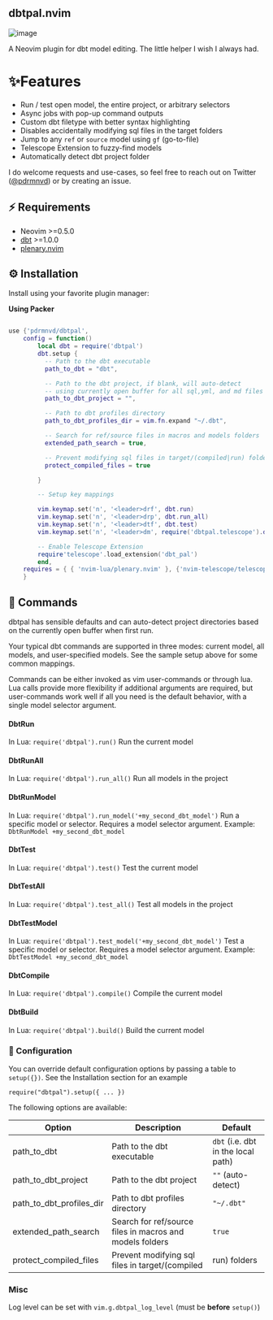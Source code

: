 ## dbtpal.nvim

![image](https://raw.githubusercontent.com/PedramNavid/dbtpal/main/assets/dbt%20model%20run.gif)

A Neovim plugin for dbt model editing. The little helper I wish I always had.

# ✨Features

- Run / test open model, the entire project, or arbitrary selectors
- Async jobs with pop-up command outputs
- Custom dbt filetype with better syntax highlighting
- Disables accidentally modifying sql files in the target folders
- Jump to any `ref` or `source` model using `gf` (go-to-file)
- Telescope Extension to fuzzy-find models
- Automatically detect dbt project folder

I do welcome requests and use-cases, so feel free to reach out
on Twitter ([@pdrmnvd](https://twitter.com/pdrmnvd)) or by creating an issue.

## ⚡️ Requirements

- Neovim >=0.5.0
- [dbt](https://docs.getdbt.com/dbt-cli/installation) >=1.0.0
- [plenary.nvim](https://github.com/nvim-lua/plenary.nvim)

## ⚙ Installation

Install using your favorite plugin manager:

**Using Packer**

```lua

use {'pdrmnvd/dbtpal',
    config = function()
        local dbt = require('dbtpal')
        dbt.setup {
          -- Path to the dbt executable
          path_to_dbt = "dbt",

          -- Path to the dbt project, if blank, will auto-detect
          -- using currently open buffer for all sql,yml, and md files
          path_to_dbt_project = "",

          -- Path to dbt profiles directory
          path_to_dbt_profiles_dir = vim.fn.expand "~/.dbt",

          -- Search for ref/source files in macros and models folders
          extended_path_search = true,

          -- Prevent modifying sql files in target/(compiled|run) folders
          protect_compiled_files = true

        }

        -- Setup key mappings

        vim.keymap.set('n', '<leader>drf', dbt.run)
        vim.keymap.set('n', '<leader>drp', dbt.run_all)
        vim.keymap.set('n', '<leader>dtf', dbt.test)
        vim.keymap.set('n', '<leader>dm', require('dbtpal.telescope').dbt_picker)

        -- Enable Telescope Extension
        require'telescope'.load_extension('dbt_pal')
        end,
    requires = { { 'nvim-lua/plenary.nvim' }, {'nvim-telescope/telescope.nvim'} }
    }

```
## 🙈 Commands

dbtpal has sensible defaults and can auto-detect project directories based
on the currently open buffer when first run.


Your typical dbt commands are supported in three modes: current model, all models,
and user-specified models. See the sample setup above for some common mappings.

Commands can be either invoked as vim user-commands or through lua. Lua calls
provide more flexibility if additional arguments are required, but user-commands
work well if all you need is the default behavior, with a single model selector
argument.

#### DbtRun

In Lua: `require('dbtpal').run()`
Run the current model


#### DbtRunAll

In Lua: `require('dbtpal').run_all()`
Run all models in the project

#### DbtRunModel

In Lua: `require('dbtpal').run_model('+my_second_dbt_model')`
Run a specific model or selector. Requires a model selector argument.
Example: `DbtRunModel +my_second_dbt_model`

#### DbtTest

In Lua: `require('dbtpal').test()`
Test the current model

#### DbtTestAll

In Lua: `require('dbtpal').test_all()`
Test all models in the project

#### DbtTestModel

In Lua: `require('dbtpal').test_model('+my_second_dbt_model')`
Test a specific model or selector. Requires a model selector argument.
Example: `DbtTestModel +my_second_dbt_model`

#### DbtCompile

In Lua: `require('dbtpal').compile()`
Compile the current model

#### DbtBuild

In Lua: `require('dbtpal').build()`
Build the current model


###  Configuration

You can override default configuration options by passing a table to `setup({})`.
See the Installation section for an example

```
require("dbtpal").setup({ ... })
```

The following options are available:

| Option                   | Description                                              | Default                            |
| ------                   | -----------                                              | -------                            |
| path_to_dbt              | Path to the dbt executable                               | `dbt` (i.e. dbt in the local path) |
| path_to_dbt_project      | Path to the dbt project                                  | `""` (auto-detect)                 |
| path_to_dbt_profiles_dir | Path to dbt profiles directory                           | `"~/.dbt"`                         |
| extended_path_search     | Search for ref/source files in macros and models folders | `true`                             |
| protect_compiled_files   | Prevent modifying sql files in target/(compiled|run) folders | `true`                    |


### Misc

Log level can be set with `vim.g.dbtpal_log_level` (must be **before** `setup()`)
